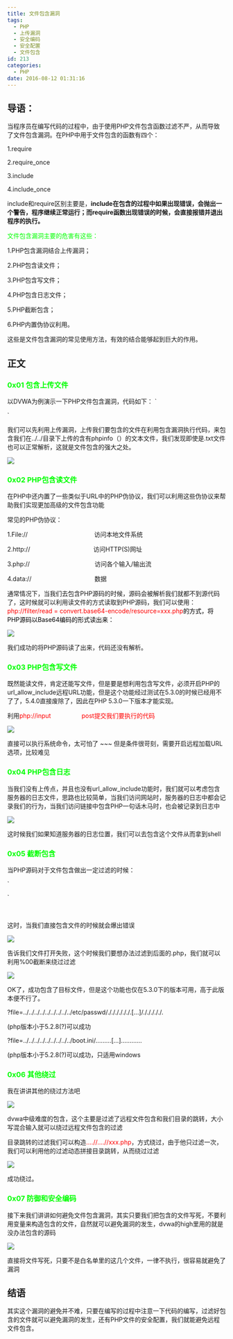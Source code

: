```yaml
---
title: 文件包含漏洞
tags:
  - PHP
  - 上传漏洞
  - 安全编码
  - 安全配置
  - 文件包含
id: 213
categories:
  - PHP
date: 2016-08-12 01:31:16
---
```



## 导语：

当程序员在编写代码的过程中，由于使用PHP文件包含函数过滤不严，从而导致了文件包含漏洞。在PHP中用于文件包含的函数有四个：

1.require

2.require_once

3.include

4.include_once
<!--more-->
include和require区别主要是，**include在包含的过程中如果出现错误，会抛出一个警告，程序继续正常运行；而require函数出现错误的时候，会直接报错并退出程序的执行。**

<span style="color: #00ff00;">文件包含漏洞主要的危害有这些：</span>

1.PHP包含漏洞结合上传漏洞；

2.PHP包含读文件；

3.PHP包含写文件；

4.PHP包含日志文件；

5.PHP截断包含；

6.PHP内置伪协议利用。

这些是文件包含漏洞的常见使用方法，有效的结合能够起到巨大的作用。

## 正文

### <span style="color: #00ff00;">0x01 包含上传文件</span>

以DVWA为例演示一下PHP文件包含漏洞，代码如下：
`
<?php 
 $file = $_GET['page']; 
 include $file; 
?>
`

我们可以先利用上传漏洞，上传我们要包含的文件在利用包含漏洞执行代码，来包含我们在../../目录下上传的含有phpinfo（）的文本文件，我们发现即使是.txt文件也可以正常解析，这就是文件包含的强大之处。

![](http://blog-img-1252112827.cos.ap-chengdu.myqcloud.com/2016/08/84cb0880bd8f9ba48f1632f357a35528.png)

### <span style="color: #00ff00;">0x02 PHP包含读文件</span>

在PHP中还内置了一些类似于URL中的PHP伪协议，我们可以利用这些伪协议来帮助我们实现更加高级的文件包含功能

常见的PHP伪协议：

1.File://                                       访问本地文件系统

2.http://                                     访问HTTP(S)网址

3.php://                                      访问各个输入/输出流

4.data://                                     数据

通常情况下，当我们去包含PHP源码的时候，源码会被解析我们就都不到源代码了，这时候就可以利用读文件的方式读取到PHP源码，我们可以使用：<span style="color: #ff0000;">php://filter/read = convert.base64-encode/resource=xxx.php<span style="color: #000000;">的方式，将PHP源码以Base64编码的形式读出来：</span></span>

![](http://blog-img-1252112827.cos.ap-chengdu.myqcloud.com/2016/08/9e99390babe65ed9eefc68d43ad8d956.png)

我们成功的将PHP源码读了出来，代码还没有解析。

### <span style="color: #00ff00;">0x03 PHP包含写文件</span>

既然能读文件，肯定还能写文件，但是要是想利用包含写文件，必须开启PHP的url_allow_include远程URL功能，但是这个功能经过测试在5.3.0的时候已经用不了了，5.4.0直接废除了，因此在PHP 5.3.0一下版本才能实现。

利用<span style="color: #ff0000;">php://input                  post提交我们要执行的代码</span>

![](http://blog-img-1252112827.cos.ap-chengdu.myqcloud.com/2016/08/fac174c186ff0bb7aa4ab67646c21b0c.png)

直接可以执行系统命令，太可怕了 ~~~ 但是条件很苛刻，需要开启远程加载URL选项，比较难见

### <span style="color: #00ff00;">0x04 PHP包含日志</span>

当我们没有上传点，并且也没有url_allow_include功能时，我们就可以考虑包含服务器的日志文件，思路也比较简单，当我们访问网站时，服务器的日志中都会记录我们的行为，当我们访问链接中包含PHP一句话木马时，也会被记录到日志中

![](http://blog-img-1252112827.cos.ap-chengdu.myqcloud.com/2016/08/7bdabdf0a07f24abc1563a7584f2659d.png)

这时候我们如果知道服务器的日志位置，我们可以去包含这个文件从而拿到shell

### <span style="color: #00ff00;">0x05 截断包含</span>

当PHP源码对于文件包含做出一定过滤的时候：

`
 <?php
	if(isset($_GET['page'])){
		include $_GET['page'].'.php';
	}else{
		include 'index.php';
	}
?>
`
&nbsp;

&nbsp;

这时，当我们直接包含文件的时候就会爆出错误

![](http://blog-img-1252112827.cos.ap-chengdu.myqcloud.com/2016/08/7b018d097adad6fd396ae44fb4c73001.png)

告诉我们文件打开失败，这个时候我们要想办法过滤到后面的.php，我们就可以利用%00截断来绕过过滤

![](http://blog-img-1252112827.cos.ap-chengdu.myqcloud.com/2016/08/9d16cfea863bc7364677e5fff5586337.png)

OK了，成功包含了目标文件，但是这个功能也仅在5.3.0下的版本可用，高于此版本便不行了。

?file=../../../../../../../../../etc/passwd/././././././.[…]/./././././.

(php版本小于5.2.8(?)可以成功

?file=../../../../../../../../../boot.ini/………[…]…………

(php版本小于5.2.8(?)可以成功，只适用windows

### <span style="color: #00ff00;">0x06 其他绕过</span>

我在讲讲其他的绕过方法吧

![](http://blog-img-1252112827.cos.ap-chengdu.myqcloud.com/2016/08/0bc2febad008ede864b28b6e47aea185.png)

dvwa中级难度的包含，这个主要是过滤了远程文件包含和我们目录的跳转，大小写混合输入就可以绕过远程文件包含的过滤

目录跳转的过滤我们可以构造<span style="color: #ff0000;">....//....//xxx.php</span>，方式绕过，由于他只过滤一次，我们可以利用他的过滤动态拼接目录跳转，从而绕过过滤

![](http://blog-img-1252112827.cos.ap-chengdu.myqcloud.com/2016/08/ac125e2c11bf6d6c5e0d5b5e68d3c010.png)

成功绕过。

### <span style="color: #00ff00;">0x07 防御和安全编码</span>

接下来我们讲讲如何避免文件包含漏洞，其实只要我们把包含的文件写死，不要利用变量来构造包含的文件，自然就可以避免漏洞的发生，dvwa的high里用的就是没办法包含的源码

![](http://blog-img-1252112827.cos.ap-chengdu.myqcloud.com/2016/08/4e83e88f3b00069bd2d8c76eb06ea6ff.png)

直接将文件写死，只要不是白名单里的这几个文件，一律不执行，很容易就避免了漏洞

## 结语

其实这个漏洞的避免并不难，只要在编写的过程中注意一下代码的编写，过滤好包含的文件就可以避免漏洞的发生，还有PHP文件的安全配置，我们就能避免远程文件包含。

&nbsp;